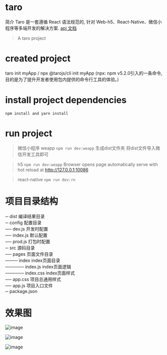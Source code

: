 # taro 
  简介 
  Taro 是一套遵循 React 语法规范的, 针对 Web-h5、React-Native、微信小程序等多端开发的解决方案. 
  [api 文档](https://nervjs.github.io/taro/docs/README.html)
  
> A taro project

# created project
  taro init myApp / npx @tarojs/cli init myApp (npx: npm v5.2.0引入的一条命令,目的是为了提升开发者使用包内提供的命令行工具的体验。)

# install project dependencies
  ``` npm install and yarn install ``` 
  
# run project
  
  > 微信小程序 weapp
  ``` npm run dev:weapp ```
  生成dist文件夹 将dist文件导入微信开发工具即可
  
  > h5
  ``` npm run dev:weapp ```
  Browser opens page automatically 
  serve with hot reload at http://127.0.0.1:10086
  
  > react-native
  ``` npm run dev:rn ```
  
# 项目目录结构

  ─ dist                   编译结果目录  
  ─ config                 配置目录   
     ── dev.js             开发时配置  
     ── index.js           默认配置  
     ── prod.js            打包时配置  
  ─ src                    源码目录  
     ── pages              页面文件目录  
        ──── index          index页面目录  
            ────── index.js   index页面逻辑  
            ────── index.css  index页面样式  
     ── app.css            项目总通用样式  
     ── app.js             项目入口文件  
  ─ package.json    

# 效果图

![image](https://github.com/hwhtml/taro/blob/master/screenShot/1538215097238.jpg?raw=true)


 ![image](https://github.com/hwhtml/taro/blob/master/screenShot/1538215124924.jpg?raw=true)


 ![image](https://github.com/hwhtml/taro/blob/master/screenShot/1538215211847.jpg?raw=true)
